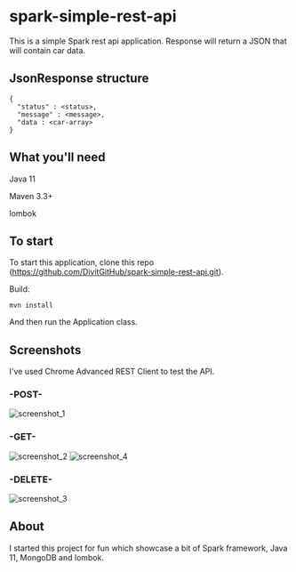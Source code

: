 # spark-simple-rest-api
This is a simple Spark rest api application. Response will return a JSON that will contain car data.

## JsonResponse structure

```
{
  "status" : <status>,
  "message" : <message>,
  "data : <car-array>
}
```

## What you'll need
Java 11

Maven 3.3+

lombok

## To start
To start this application, clone this repo (https://github.com/DivitGitHub/spark-simple-rest-api.git).

Build:
```
mvn install
```
And then run the Application class.


## Screenshots
I've used Chrome Advanced REST Client to test the API.

### -POST-
![screenshot_1](https://user-images.githubusercontent.com/26686429/50621654-14cded00-0eff-11e9-8904-2cbf04506262.png)

### -GET-
![screenshot_2](https://user-images.githubusercontent.com/26686429/50621648-0e3f7580-0eff-11e9-8a82-d38019a878b2.png)
![screenshot_4](https://user-images.githubusercontent.com/26686429/50621660-17304700-0eff-11e9-9d4c-cb895ae7b2c4.png)

### -DELETE-
![screenshot_3](https://user-images.githubusercontent.com/26686429/50621655-15ff1a00-0eff-11e9-8249-524b1dbd2708.png)

## About
I started this project for fun which showcase a bit of Spark framework, Java 11, MongoDB and lombok.

